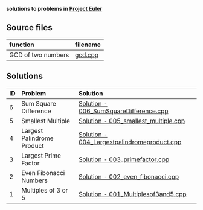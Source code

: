 **solutions to problems in [Project Euler](https://projecteuler.net/archives)**

## Source files

|function|filename|
|:---|:---|
|GCD of two numbers|[gcd.cpp](gcd.cpp)|

## Solutions

|ID| Problem| Solution|
|:---|:---|:---|
|6|Sum Square Difference | [Solution - 006_SumSquareDifference.cpp](006_SumSquareDifference.cpp)|
|5| Smallest Multiple | [Solution - 005_smallest_multiple.cpp](005_smallest_multiple.cpp)|
|4| Largest Palindrome Product | [Solution - 004_Largestpalindromeproduct.cpp](004_Largestpalindromeproduct.cpp)|
|3| Largest Prime Factor| [Solution - 003_primefactor.cpp](003_primefactor.cpp)|
|2| Even Fibonacci Numbers| [Solution - 002_even_fibonacci.cpp](002_even_fibonacci.cpp)|
|1|	Multiples of 3 or 5| [Solution - 001_Multiplesof3and5.cpp](001_Multiplesof3and5.cpp)|